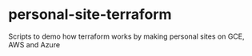 # personal-site-terraform
Scripts to demo how terraform works by making personal sites on GCE, AWS and Azure
